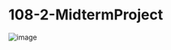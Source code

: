 # 108-2-MidtermProject
![image](https://user-images.githubusercontent.com/44516782/122660917-d6ecde00-d1b7-11eb-8d0e-84bf58ef536e.png)
